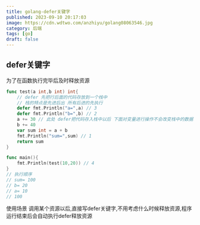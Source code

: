 ```yaml
---
title: golang-defer关键字
published: 2023-09-10 20:17:03
image: https://cdn.wdtwo.com/anzhiyu/golang08063546.jpg
category: 后端
tags: [go]
draft: false
---
```


## defer关键字
为了在函数执行完毕后及时释放资源
```go
func test(a int,b int) int{
	// defer 先把行后面的代码存放到一个栈中 
	// 栈的特点是先进后出 所有后进的先执行
	defer fmt.Println("a=",a) // 3
	defer fmt.Println("b=",b) // 2
    a += 30 // 此处 defer把代码存入栈中以后 下面对变量进行操作不会改变栈中的数据
	b += 40
	var sum int = a + b
	fmt.Println("sum=",sum) // 1
	return sum
}

func main(){
	fmt.Println(test(10,20)) // 4
}
// 执行顺序
// sum= 100
// b= 20
// a= 10
// 100
```
使用场景
调用某个资源以后,直接写defer关键字,不用考虑什么时候释放资源,程序运行结束后会自动执行defer释放资源


